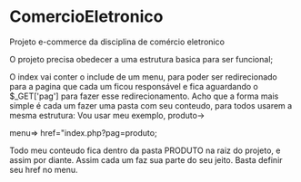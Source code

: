 # ComercioEletronico
Projeto e-commerce da disciplina de comércio eletronico

O projeto precisa obedecer a uma estrutura basica para ser funcional;


O index vai conter o include de um menu, para poder ser redirecionado para a pagina que cada um ficou responsável e fica aguardando
o $_GET['pag'] para fazer esse redirecionamento.
Acho que a forma mais simple é cada um fazer uma pasta com seu conteudo, para todos usarem a mesma estrutura:
Vou usar meu exemplo, produto-> 

menu=> href="index.php?pag=produto;

Todo meu conteudo fica dentro da pasta PRODUTO na raiz do projeto, e assim por diante.
Assim cada um faz sua parte do seu jeito. Basta definir seu href no menu.
